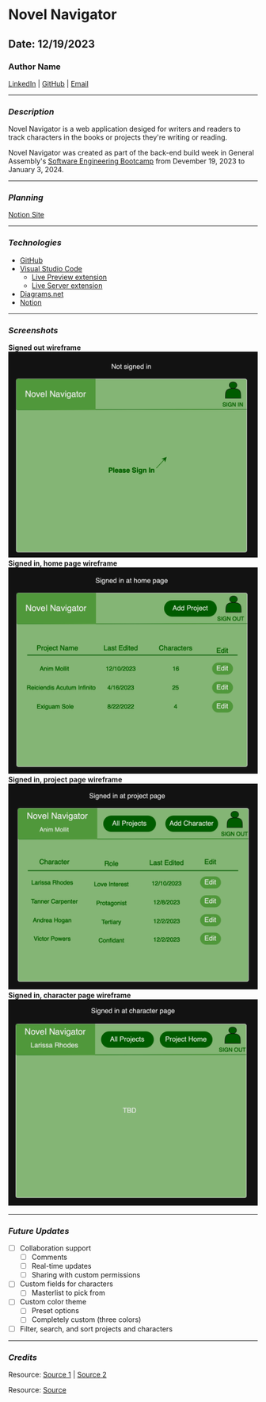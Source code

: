 # Novel Navigator

## Date: 12/19/2023

### Author Name
[LinkedIn](https://www.linkedin.com/in/harmonymorse/) 
|
[GitHub](https://github.com/HarmonyMorse)
|
[Email](mailto:harmonythedev@gmail.com)
***

### **_Description_**
Novel Navigator is a web application desiged for writers and readers to track characters in the books or projects they're writing or reading.

Novel Navigator was created as part of the back-end build week in General Assembly's [Software Engineering Bootcamp](https://generalassemb.ly/education/software-engineering-immersive) from Devember 19, 2023 to January 3, 2024.
***

### **_Planning_**
[Notion Site](https://eager-antler-6e0.notion.site/Novel-Navigator-Timeline-7cda7bc8890943baa3cf3a1383c9214a?pvs=4)
***

### **_Technologies_**
- [GitHub](https://github.com)
- [Visual Studio Code](https://code.visualstudio.com)
  - [Live Preview extension](https://marketplace.visualstudio.com/items?itemName=ms-vscode.live-server)
  - [Live Server extension](https://marketplace.visualstudio.com/items?itemName=ritwickdey.LiveServer)
- [Diagrams.net](https://app.diagrams.net)
- [Notion](https://www.notion.so/)
***

### **_Screenshots_**
**Signed out wireframe**  
![Image](/assets/signed-out-wf.png)  
**Signed in, home page wireframe**  
![Image](/assets/home-page-wf.png)  
**Signed in, project page wireframe**  
![Image](/assets/project-page-wf.png)  
**Signed in, character page wireframe**  
![Image](/assets/character-page-wf.png)  
***

### **_Future Updates_**
- [ ] Collaboration support
  - [ ] Comments
  - [ ] Real-time updates
  - [ ] Sharing with custom permissions
- [ ] Custom fields for characters
  - [ ] Masterlist to pick from
- [ ] Custom color theme
  - [ ] Preset options
  - [ ] Completely custom (three colors)
- [ ] Filter, search, and sort projects and characters
***

### **_Credits_**
Resource: [Source 1](link1)
|
[Source 2](link2)

Resource: [Source](link)